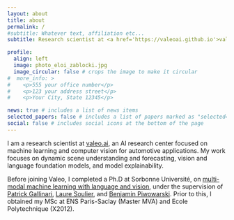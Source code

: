```yaml
---
layout: about
title: about
permalink: /
#subtitle: Whatever text, affiliation etc...
subtitle: Research scientist at <a href='https://valeoai.github.io'>valeo.ai</a>

profile:
  align: left
  image: photo_eloi_zablocki.jpg
  image_circular: false # crops the image to make it circular
#  more_info: >
#    <p>555 your office number</p>
#    <p>123 your address street</p>
#    <p>Your City, State 12345</p>

news: true # includes a list of news items
selected_papers: false # includes a list of papers marked as "selected={true}"
social: false # includes social icons at the bottom of the page
---
```


I am a research scientist at [valeo.ai](https://valeoai.github.io), an AI research center focused on machine learning and computer vision for automotive applications.
My work focuses on dynamic scene understanding and forecasting, vision and language foundation models, and model explainability.

Before joining Valeo, I completed a Ph.D at Sorbonne Université, on [multi-modal machine learning with language and vision](https://theses.fr/2019SORUS409), under the supervision of [Patrick Gallinari](https://pages.isir.upmc.fr/gallinari/), [Laure Soulier](https://pages.isir.upmc.fr/soulier/), and [Benjamin Piwowarski](https://www.piwowarski.fr/). Prior to this, I obtained my MSc at ENS Paris-Saclay (Master MVA) and Ecole Polytechnique (X2012).

